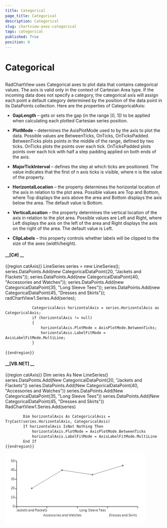 ```yaml
---
title: Categorical
page_title: Categorical
description: Categorical
slug: chartview-axes-categorical
tags: categorical
published: True
position: 0
---
```


# Categorical



## 

RadChartView uses Categorical axes to plot data that contains categorical values. The axis is valid only in the 
          context of Cartesian Area type. If the incoming data does not specify a category, the categorical axis will 
          assign each point a default category determined by the position of the data point in its DataPoints collection. 
          Here are the properties of CategoricalAxis:
        

* __GapLength__  – gets or sets the gap (in the range [0, 1]) to be applied when 
              calculating each plotted Cartesian series position.
            

* __PlotMode__ – determines the AxisPlotMode used to by the axis to plot the data. 
              Possible values are BetweenTicks, OnTicks, OnTicksPadded. BetweenTicks plots points in the middle of the 
              range, defined by two ticks. OnTicks plots the points over each tick. OnTicksPadded plots points over each 
              tick with half a step padding applied on both ends of the axis.
            

* __MajorTickInterval__ – defines the step at which ticks are positioned. The value indicates 
              that the first of n axis ticks is visible, where n is the value of the property.
            

* __HorizontalLocation__ – the property determines the horizontal location of the axis in 
              relation to the plot area. Possible values are Top and Bottom, where Top displays the axis above the area and 
              Bottom displays the axis below the area. The default value is Bottom.
            

* __VerticalLocation__ – the property determines the vertical location of the axis in relation 
              to the plot area. Possible values are Left and Right, where Left displays the axis on the left of the area and Right
              displays the axis on the right of the area. The default value is Left.
            

* __ClipLabels__ – this property controls whether labels will be clipped to the size of the axes (width/height).
            

#### __[C#] __

{{region catAxis}}
	            LineSeries series = new LineSeries();
	            series.DataPoints.Add(new CategoricalDataPoint(20, "Jackets and Flackets"));
	            series.DataPoints.Add(new CategoricalDataPoint(40, "Accessories and Watches"));
	            series.DataPoints.Add(new CategoricalDataPoint(35, "Long Sleeve Tees"));
	            series.DataPoints.Add(new CategoricalDataPoint(45, "Dresses and Skirts"));
	            radChartView1.Series.Add(series);
	
	            CategoricalAxis horizontalAxis = series.HorizontalAxis as CategoricalAxis;
	            if (horizontalAxis != null)
	            {
	                horizontalAxis.PlotMode = AxisPlotMode.BetweenTicks;
	                horizontalAxis.LabelFitMode = AxisLabelFitMode.MultiLine;
	            }
	
	{{endregion}}



#### __[VB.NET] __

{{region catAxis}}
	        Dim series As New LineSeries()
	        series.DataPoints.Add(New CategoricalDataPoint(20, "Jackets and Flackets"))
	        series.DataPoints.Add(New CategoricalDataPoint(40, "Accessories and Watches"))
	        series.DataPoints.Add(New CategoricalDataPoint(35, "Long Sleeve Tees"))
	        series.DataPoints.Add(New CategoricalDataPoint(45, "Dresses and Skirts"))
	        RadChartView1.Series.Add(series)
	
	        Dim horizontalAxis As CategoricalAxis = TryCast(series.HorizontalAxis, CategoricalAxis)
	        If horizontalAxis IsNot Nothing Then
	            horizontalAxis.PlotMode = AxisPlotMode.BetweenTicks
	            horizontalAxis.LabelFitMode = AxisLabelFitMode.MultiLine
	        End If
	{{endregion}}

![chartview-axes-categorical 001](images/chartview-axes-categorical001.png)
